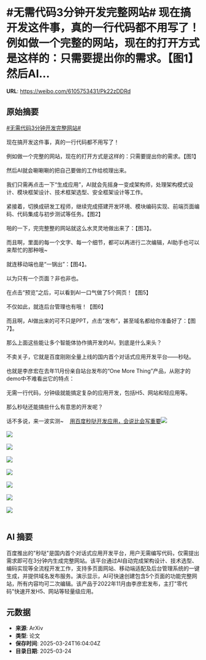 # #无需代码3分钟开发完整网站# 现在搞开发这件事，真的一行代码都不用写了！例如做一个完整的网站，现在的打开方式是这样的：只需要提出你的需求。【图1】然后AI...

**URL**: https://weibo.com/6105753431/Pk22zDDRd

## 原始摘要

<a href="https://m.weibo.cn/search?containerid=231522type%3D1%26t%3D10%26q%3D%23%E6%97%A0%E9%9C%80%E4%BB%A3%E7%A0%813%E5%88%86%E9%92%9F%E5%BC%80%E5%8F%91%E5%AE%8C%E6%95%B4%E7%BD%91%E7%AB%99%23&amp;extparam=%23%E6%97%A0%E9%9C%80%E4%BB%A3%E7%A0%813%E5%88%86%E9%92%9F%E5%BC%80%E5%8F%91%E5%AE%8C%E6%95%B4%E7%BD%91%E7%AB%99%23" data-hide=""><span class="surl-text">#无需代码3分钟开发完整网站#</span></a> <br><br>现在搞开发这件事，真的一行代码都不用写了！<br><br>例如做一个完整的网站，现在的打开方式是这样的：只需要提出你的需求。【图1】<br><br>然后AI就会唰唰唰的把自己要做的工作给梳理出来。<br><br>我们只需再点击一下“生成应用”，AI就会先摇身一变成架构师，处理架构模式设计、模块框架设计、技术框架选型、安全框架设计等工作。<br><br>紧接着，切换成研发工程师，继续完成搭建开发环境、模块编码实现、前端页面编码、代码集成与初步测试等任务。【图2】<br><br>啪的一下，完完整整的网站就这么水灵灵地做出来了：【图3】。<br><br>而且啊，里面的每一个文字、每一个细节，都可以再进行二次编辑，AI助手也可以来帮忙的那种哦~<br><br>就连移动端也是“一锅出”：【图4】。<br><br>以为只有一个页面？非也非也。<br><br>在点击“预览”之后，可以看到AI一口气做了5个网页！【图5】<br><br>不仅如此，就连后台管理也有哦！【图6】<br><br>而且啊，AI做出来的可不只是PPT，点击“发布”，甚至域名都给你准备好了：【图7】。<br><br>那么上面这些能让多个智能体协作搞开发的AI，到底是什么来头？<br><br>不卖关子，它就是百度刚刚全量上线的国内首个对话式应用开发平台——秒哒。<br><br>也就是李彦宏在去年11月份亲自站台发布的“One More Thing”产品，从刚才的demo中不难看出它的特点：<br><br>无需一行代码，分钟级就能搞定复杂的应用开发，包括H5、网站和轻应用等。<br><br>那么秒哒还能搞些什么有意思的开发呢？<br><br>话不多说，来一波实测~<a href="https://weibo.cn/sinaurl?u=https%3A%2F%2Fmp.weixin.qq.com%2Fs%2FDuY7t4Gn9gEprxP4fjHKkg" data-hide=""><span class="url-icon"><img style="width: 1rem;height: 1rem" src="https://h5.sinaimg.cn/upload/2015/09/25/3/timeline_card_small_web_default.png" referrerpolicy="no-referrer"></span><span class="surl-text">用百度秒哒开发应用，会说比会写重要</span></a><img style="" src="https://tvax1.sinaimg.cn/large/006Fd7o3ly1hzs24qncdsg30vb0gc7wk.gif" referrerpolicy="no-referrer"><br><br><img style="" src="https://tvax4.sinaimg.cn/large/006Fd7o3ly1hzs251ciglg30vb0gc1l1.gif" referrerpolicy="no-referrer"><br><br><img style="" src="https://tvax1.sinaimg.cn/large/006Fd7o3ly1hzs25i0ii2g30vb0gckjl.gif" referrerpolicy="no-referrer"><br><br><img style="" src="https://tvax4.sinaimg.cn/large/006Fd7o3ly1hzs25r3vhug30vb0gcu0x.gif" referrerpolicy="no-referrer"><br><br><img style="" src="https://tvax4.sinaimg.cn/large/006Fd7o3ly1hzs262v9ftg30vb0gc1l3.gif" referrerpolicy="no-referrer"><br><br><img style="" src="https://tvax3.sinaimg.cn/large/006Fd7o3ly1hzs26btopxj31nk0w2aia.jpg" referrerpolicy="no-referrer"><br><br><img style="" src="https://tvax1.sinaimg.cn/large/006Fd7o3ly1hzs26p6c81g30vb0gcdvz.gif" referrerpolicy="no-referrer"><br><br><img style="" src="https://tvax2.sinaimg.cn/large/006Fd7o3ly1hzs2dly921j31hc0u04aa.jpg" referrerpolicy="no-referrer"><br><br>

## AI 摘要

百度推出的"秒哒"是国内首个对话式应用开发平台，用户无需编写代码，仅需提出需求即可在3分钟内生成完整网站。该平台通过AI自动完成架构设计、技术选型、编码实现等全流程开发工作，支持多页面网站、移动端适配及后台管理系统的一键生成，并提供域名发布服务。演示显示，AI可快速创建包含5个页面的功能完整网站，所有内容均可二次编辑。该产品于2022年11月由李彦宏发布，主打"零代码"快速开发H5、网站等轻量级应用。

## 元数据

- **来源**: ArXiv
- **类型**: 论文
- **保存时间**: 2025-03-24T16:04:04Z
- **目录日期**: 2025-03-24
